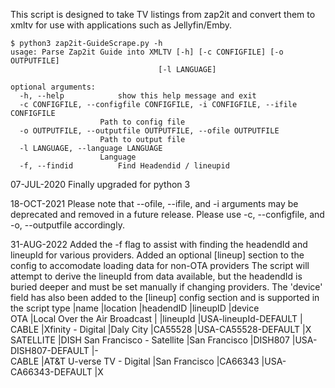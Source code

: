 
This script is designed to take TV listings from zap2it and convert them to xmltv for use with applications such as Jellyfin/Emby.

    $ python3 zap2it-GuideScrape.py -h
    usage: Parse Zap2it Guide into XMLTV [-h] [-c CONFIGFILE] [-o OUTPUTFILE]
                                     [-l LANGUAGE]

    optional arguments:
      -h, --help            show this help message and exit
      -c CONFIGFILE, --configfile CONFIGFILE, -i CONFIGFILE, --ifile CONFIGFILE
                        Path to config file
      -o OUTPUTFILE, --outputfile OUTPUTFILE, --ofile OUTPUTFILE
                        Path to output file
      -l LANGUAGE, --language LANGUAGE
                        Language
      -f, --findid          Find Headendid / lineupid

07-JUL-2020
Finally upgraded for python 3

18-OCT-2021
Please note that --ofile, --ifile, and -i arguments may be deprecated and removed in a future release. Please use -c, --configfile, and -o, --outputfile accordingly.

31-AUG-2022
Added the -f flag to assist with finding the headendId and lineupId for various providers.
Added an optional [lineup] section to the config to accomodate loading data for non-OTA providers
The script will attempt to derive the lineupId from data available, but the headendId is buried deeper and must be set manually if changing providers.
The 'device' field has also been added to the [lineup] config section and is supported in the script
type           |name                                    |location       |headendID      |lineupID                 |device         
OTA            |Local Over the Air Broadcast            |               |lineupId       |USA-lineupId-DEFAULT     |               
CABLE          |Xfinity - Digital                       |Daly City      |CA55528        |USA-CA55528-DEFAULT      |X              
SATELLITE      |DISH San Francisco - Satellite          |San Francisco  |DISH807        |USA-DISH807-DEFAULT      |-              
CABLE          |AT&T U-verse TV - Digital               |San Francisco  |CA66343        |USA-CA66343-DEFAULT      |X              
